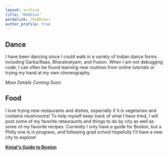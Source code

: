 ```yaml
---
layout: archive
title: "Hobbies"
permalink: /hobbies/
author_profile: true
---
```


## Dance 

I have been dancing since I could walk in a variety of Indian dance forms including Garba/Raas, Bharatnatyam, and Fusion. When I am not debugging code, I can often be found learning new routines from online tutorials or trying my hand at my own choreography.         

*More Details Coming Soon*

## Food 

I love trying new restaurants and dishes, especially if it is vegetarian and contains mushrooms! To help myself keep track of what I have tried, I will post some of my favorite retauraunts and things to do by city as well as some of my favorite recipes. Currently I only have a guide for Boston, but a Philly one is in progress, and following grad school hopefully I'll have a new city to explore!       

[**Kinjal's Guide to Boston**](/hobbies/bostonList)

